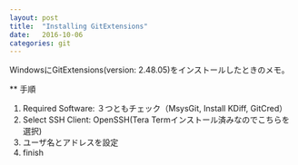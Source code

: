 ```yaml
---
layout: post
title:  "Installing GitExtensions"
date:   2016-10-06
categories: git
---
```

WindowsにGitExtensions(version: 2.48.05)をインストールしたときのメモ。

** 手順

1. Required Software: ３つともチェック（MsysGit, Install KDiff, GitCred）
2. Select SSH Client: OpenSSH(Tera Termインストール済みなのでこちらを選択)
3. ユーザ名とアドレスを設定
4. finish
